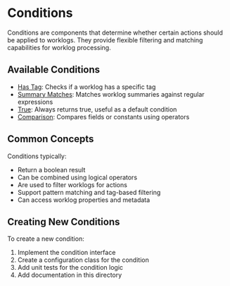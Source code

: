 # Conditions

Conditions are components that determine whether certain actions should be applied to worklogs. They provide flexible filtering and matching capabilities for worklog processing.

## Available Conditions

- [Has Tag](./has-tag.md): Checks if a worklog has a specific tag
- [Summary Matches](./summary-matches.md): Matches worklog summaries against regular expressions
- [True](./true.md): Always returns true, useful as a default condition
- [Comparison](./comparison.md): Compares fields or constants using operators

## Common Concepts

Conditions typically:

- Return a boolean result
- Can be combined using logical operators
- Are used to filter worklogs for actions
- Support pattern matching and tag-based filtering
- Can access worklog properties and metadata

## Creating New Conditions

To create a new condition:

1. Implement the condition interface
2. Create a configuration class for the condition
3. Add unit tests for the condition logic
4. Add documentation in this directory
